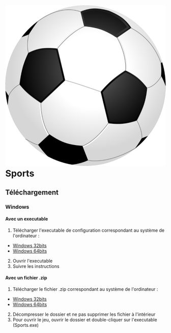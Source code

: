 # ![Icone](https://raw.githubusercontent.com/Azerty29242/Sports/main/Assets/Images/Icon.png) Sports

## Téléchargement

### Windows

#### Avec un executable
1. Télécharger l'executable de configuration correspondant au système de l'ordinateur :
- [Windows 32bits](https://github.com/Azerty29242/Sports/releases/download/v0.2.0-beta/Sports-Setup-Windows-32bits.exe)
- [Windows 64bits](https://github.com/Azerty29242/Sports/releases/download/v0.2.0-beta/Sports-Setup-Windows-64bits.exe)
2. Ouvrir l'executable
3. Suivre les instructions

#### Avec un fichier .zip
1. Télécharger le fichier .zip correspondant au système de l'ordinateur :
- [Windows 32bits](https://github.com/Azerty29242/Sports/releases/download/v0.2.0-beta/Sports-Windows-32bits.zip)
- [Windows 64bits](https://github.com/Azerty29242/Sports/releases/download/v0.2.0-beta/Sports-Windows-64bits.zip)
2. Décompresser le dossier et ne pas supprimer les fichier à l'intérieur
3. Pour ouvrir le jeu, ouvrir le dossier et double-cliquer sur l'executable (Sports.exe)
